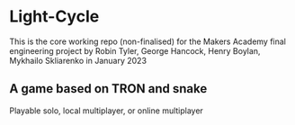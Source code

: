 # Light-Cycle

This is the core working repo (non-finalised) for the Makers Academy final engineering project by Robin Tyler, George Hancock, Henry Boylan, Mykhailo Skliarenko in January 2023

 ## A game based on TRON and snake
 Playable solo, local multiplayer, or online multiplayer 
 

 


